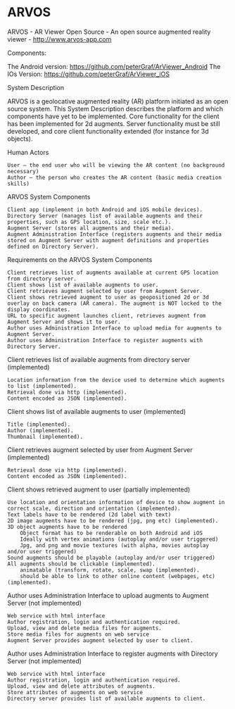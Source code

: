 # ARVOS
ARVOS - AR Viewer Open Source - An open source augmented reality viewer - http://www.arvos-app.com

Components:

The Android version: https://github.com/peterGraf/ArViewer_Android
The IOs Version: https://github.com/peterGraf/ArViewer_iOS


System Description

ARVOS is a geolocative augmented reality (AR) platform initiated as an open source system. This System Description describes the platform and which components have yet to be implemented. Core functionality for the client has been implemented for 2d augments. Server functionality must be still developed, and core client functionality extended (for instance for 3d objects).

 
Human Actors

    User – the end user who will be viewing the AR content (no background necessary)
    Author – the person who creates the AR content (basic media creation skills)

 
ARVOS System Components

    Client app (implement in both Android and iOS mobile devices).
    Directory Server (manages list of available augments and their properties, such as GPS location, size, scale etc.).
    Augment Server (stores all augments and their media).
    Augment Administration Interface (registers augments and their media stored on Augment Server with augment definitions and properties defined on Directory Server).

 
Requirements on the ARVOS System Components

    Client retrieves list of augments available at current GPS location from directory server.
    Client shows list of available augments to user.
    Client retrieves augment selected by user from Augment Server.
    Client shows retrieved augment to user as geopositioned 2d or 3d overlay on back camera (AR camera). The augment is NOT locked to the display coordinates.
    URL to specific augment launches client, retrieves augment from Augment Server and shows it to user.
    Author uses Administration Interface to upload media for augments to Augment Server.
    Author uses Administration Interface to register augments with Directory Server.

 
Client retrieves list of available augments from directory server (implemented)

    Location information from the device used to determine which augments to list (implemented).
    Retrieval done via http (implemented).
    Content encoded as JSON (implemented).

Client shows list of available augments to user (implemented)

    Title (implemented).
    Author (implemented).
    Thumbnail (implemented).

 
Client retrieves augment selected by user from Augment Server (implemented)

    Retrieval done via http (implemented).
    Content encoded as JSON (implemented).

 
Client shows retrieved augment to user (partially implemented)

    Use location and orientation information of device to show augment in correct scale, direction and orientation (implemented).
    Text labels have to be rendered (2d label with text)
    2D image augments have to be rendered (jpg, png etc) (implemented).
    3D object augments have to be rendered
        Object format has to be renderable on both Android and iOS
        Ideally with vertex animations (autoplay and/or user triggered)
        Jpg, and png and movie textures (with alpha, movies autoplay and/or user triggered)
    Sound augments should be playable (autoplay and/or user triggered)
    All augments should be clickable (implemented).
        animatable (transform, rotate, scale, swap (implemented).
        should be able to link to other online content (webpages, etc) (implemented).

Author uses Administration Interface to upload augments to Augment Server (not implemented)

    Web service with html interface
    Author registration, login and authentication required.
    Upload, view and delete media files for augments.
    Store media files for augments on web service
    Augment Server provides augment selected by user to client.

 
Author uses Administration Interface to register augments with Directory Server (not implemented)

    Web service with html interface
    Author registration, login and authentication required.
    Upload, view and delete attributes of augments.
    Store attributes of augments on web service
    Directory server provides list of available augments to client.



